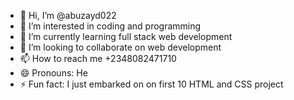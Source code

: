 - 👋 Hi, I’m @abuzayd022
- 👀 I’m interested in coding and programming 
- 🌱 I’m currently learning full stack web development 
- 💞️ I’m looking to collaborate on web development 
- 📫 How to reach me +2348082471710
- 😄 Pronouns: He
- ⚡ Fun fact: I just embarked on on first 10 HTML and CSS project 

<!---
abuzayd022/abuzayd022 is a ✨ special ✨ repository because its `README.md` (this file) appears on your GitHub profile.
You can click the Preview link to take a look at your changes.
--->
